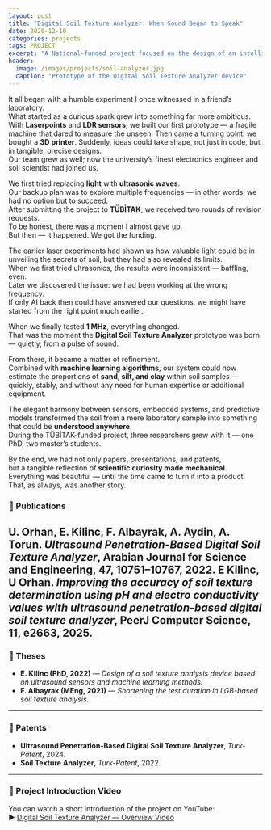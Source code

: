 ```yaml
---
layout: post
title: "Digital Soil Texture Analyzer: When Sound Began to Speak"
date: 2020-12-10 
categories: projects
tags: PROJECT
excerpt: "A National-funded project focused on the design of an intelligent ultrasound-based device for analyzing soil texture, leading to patents, publications, and academic theses."
header:
  image: /images/projects/soil-analyzer.jpg
  caption: "Prototype of the Digital Soil Texture Analyzer device"
---
```


It all began with a humble experiment I once witnessed in a friend’s laboratory.  
What started as a curious spark grew into something far more ambitious.  
With **Laserpoints** and **LDR sensors**, we built our first prototype — a fragile machine that dared to measure the unseen. Then came a turning point: we bought a **3D printer**. Suddenly, ideas could take shape, not just in code, but in tangible, precise designs.  
Our team grew as well; now the university’s finest electronics engineer and soil scientist had joined us.  

We first tried replacing **light** with **ultrasonic waves**.  
Our backup plan was to explore multiple frequencies — in other words, we had no option but to succeed.  
After submitting the project to **TÜBİTAK**, we received two rounds of revision requests.  
To be honest, there was a moment I almost gave up.  
But then — it happened. We got the funding.  

The earlier laser experiments had shown us how valuable light could be in unveiling the secrets of soil, but they had also revealed its limits.  
When we first tried ultrasonics, the results were inconsistent — baffling, even.  
Later we discovered the issue: we had been working at the wrong frequency.  
If only AI back then could have answered our questions, we might have started from the right point much earlier.  

When we finally tested **1 MHz**, everything changed.  
That was the moment the **Digital Soil Texture Analyzer** prototype was born — quietly, from a pulse of sound.  

From there, it became a matter of refinement.  
Combined with **machine learning algorithms**, our system could now estimate the proportions of **sand, silt, and clay** within soil samples — quickly, stably, and without any need for human expertise or additional equipment.  

The elegant harmony between sensors, embedded systems, and predictive models transformed the soil from a mere laboratory sample into something that could be **understood anywhere**.  
During the TÜBİTAK-funded project, three researchers grew with it — one PhD, two master’s students.  

By the end, we had not only papers, presentations, and patents,  
but a tangible reflection of **scientific curiosity made mechanical**.  
Everything was beautiful — until the time came to turn it into a product.  
That, as always, was another story.

### 📜 Publications
**U. Orhan, E. Kilinc, F. Albayrak, A. Aydin, A. Torun.** *Ultrasound Penetration-Based Digital Soil Texture Analyzer*, **Arabian Journal for Science and Engineering**, 47, 10751–10767, 2022.
**E Kilinc, U Orhan.** *Improving the accuracy of soil texture determination using pH and electro conductivity values with ultrasound penetration-based digital soil texture analyzer*, **PeerJ Computer Science**, 11, e2663, 2025.
---

### 🧾 Theses
- **E. Kilinc (PhD, 2022)** — *Design of a soil texture analysis device based on ultrasound sensors and machine learning methods.*  
- **F. Albayrak (MEng, 2021)** — *Shortening the test duration in LGB-based soil texture analysis.*

---

### 🏅 Patents
- **Ultrasound Penetration-Based Digital Soil Texture Analyzer**, *Turk-Patent*, 2024.  
- **Soil Texture Analyzer**, *Turk-Patent*, 2022.

---

### 🎥 Project Introduction Video
You can watch a short introduction of the project on YouTube:  
▶️ [Digital Soil Texture Analyzer — Overview Video](https://youtu.be/yE9AWtGYKiE?si=ZJHj38PXS8UIw6tu)
